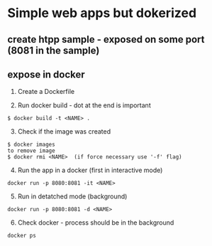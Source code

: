 # Simple web apps but dokerized

## create htpp sample - exposed on some port (8081 in the sample)

## expose in docker

1. Create a Dockerfile

2. Run docker build - dot at the end is important

``` bush
$ docker build -t <NAME> .
```
3. Check if the image was created
``` bush
$ docker images
to remove image
$ docker rmi <NAME>  (if force necessary use '-f' flag)
```
4. Run the app in a docker (first in interactive mode)
``` bush
docker run -p 8080:8081 -it <NAME>
```
5. Run in detatched mode (background)
``` bush
docker run -p 8080:8081 -d <NAME>
```
6. Check docker - process should be in the background
``` bush
docker ps
```